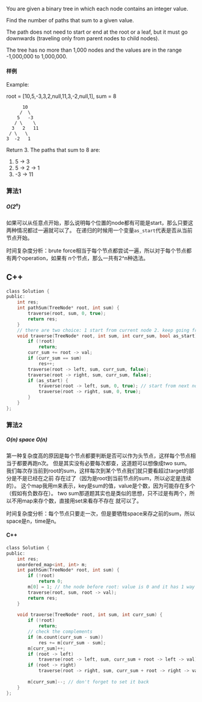 You are given a binary tree in which each node contains an integer value.

Find the number of paths that sum to a given value.

The path does not need to start or end at the root or a leaf, but it must go downwards (traveling only from parent nodes to child nodes).

The tree has no more than 1,000 nodes and the values are in the range -1,000,000 to 1,000,000.

#### 样例


Example:

root = [10,5,-3,3,2,null,11,3,-2,null,1], sum = 8
```
      10
     /  \
    5   -3
   / \    \
  3   2   11
 / \   \
3  -2   1
```
Return 3. The paths that sum to 8 are:

1.  5 -> 3
2.  5 -> 2 -> 1
3. -3 -> 11

### 算法1
##### $O(2^n)$

如果可以从任意点开始，那么说明每个位置的node都有可能是start，那么只要这两种情况都过一遍就可以了。
在递归的时候用一个变量`as_start`代表是否从当前节点开始。

时间复杂度分析：brute force相当于每个节点都尝试一遍，所以对于每个节点都有两个operation，如果有
n个节点，那么一共有2^n种选法。

## C++

```c
class Solution {
public:
    int res;
    int pathSum(TreeNode* root, int sum) {
        traverse(root, sum, 0, true);
        return res;
    }
    // there are two choice: 1 start from current node 2. keep going from current node
    void traverse(TreeNode* root, int sum, int curr_sum, bool as_start) {
        if (!root)
            return;
        curr_sum += root -> val;
        if (curr_sum == sum)
            res++;
        traverse(root -> left, sum, curr_sum, false);
        traverse(root -> right, sum, curr_sum, false);
        if (as_start) {
            traverse(root -> left, sum, 0, true); // start from next node, so sum is 0
            traverse(root -> right, sum, 0, true);
        }
    }
};
```

### 算法2
##### $O(n)$ space $O(n)$

第一种复杂度高的原因是每个节点都要判断是否可以作为头节点，这样每个节点相当于都要再跑n次。
但是其实没有必要每次都查，这道题可以想像成two sum。
我们每次存当前到root的sum，这样每次到某个节点我们就只要看超过target的部分是不是已经在之前
存在过了（因为是root到当前节点的sum，所以必定是连续的）。
这个map我用m来表示，key是sum的值，value是个数，因为可能存在多个（假如有负数存在）。
two sum那道题其实也是类似的思想，只不过是有两个，所以不用map来存个数，直接用set来看存不存在
就可以了。

时间复杂度分析：每个节点只要走一次，但是要牺牲space来存之前的sum，所以space是n，time是n。

#### C++

```c
class Solution {
public:
    int res;
    unordered_map<int, int> m;
    int pathSum(TreeNode* root, int sum) {
        if (!root)
            return 0;
        m[0] = 1; // the node before root: value is 0 and it has 1 way to get that sum
        traverse(root, sum, root -> val);
        return res;
    }
    
    void traverse(TreeNode* root, int sum, int curr_sum) {
        if (!root)
            return;
        // check the complements
        if (m.count(curr_sum - sum))
            res += m[curr_sum - sum];
        m[curr_sum]++;
        if (root -> left)
            traverse(root -> left, sum, curr_sum + root -> left -> val);
        if (root -> right)
            traverse(root -> right, sum, curr_sum + root -> right -> val);
        
        m[curr_sum]--; // don't forget to set it back
    }
};
```